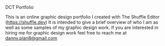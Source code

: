 DCT Portfolio

This is an online graphic design portfolio I created with The Shuffle Editor (https://shuffle.dev)
It is intended to give a brief overview of who I am as well as some samples of my graphic design work.
If you are interested in hiring me for graphic design work feel free to reach me at danny.plan8@gmail.com




